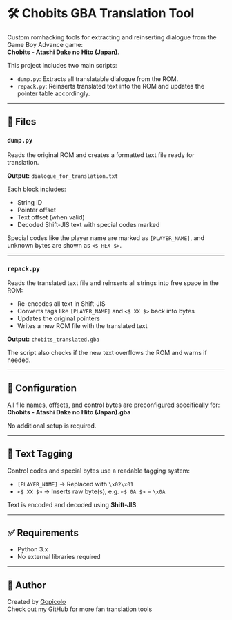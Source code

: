 # 🛠️ Chobits GBA Translation Tool

Custom romhacking tools for extracting and reinserting dialogue from the Game Boy Advance game:  
**Chobits - Atashi Dake no Hito (Japan)**.

This project includes two main scripts:
- `dump.py`: Extracts all translatable dialogue from the ROM.
- `repack.py`: Reinserts translated text into the ROM and updates the pointer table accordingly.

---

## 📂 Files

### `dump.py`
Reads the original ROM and creates a formatted text file ready for translation.

**Output:** `dialogue_for_translation.txt`

Each block includes:
- String ID
- Pointer offset
- Text offset (when valid)
- Decoded Shift-JIS text with special codes marked

Special codes like the player name are marked as `[PLAYER_NAME]`, and unknown bytes are shown as `<$ HEX $>`.

---

### `repack.py`
Reads the translated text file and reinserts all strings into free space in the ROM:
- Re-encodes all text in Shift-JIS
- Converts tags like `[PLAYER_NAME]` and `<$ XX $>` back into bytes
- Updates the original pointers
- Writes a new ROM file with the translated text

**Output:** `chobits_translated.gba`

The script also checks if the new text overflows the ROM and warns if needed.

---

## 🔧 Configuration

All file names, offsets, and control bytes are preconfigured specifically for:
**Chobits - Atashi Dake no Hito (Japan).gba**

No additional setup is required.

---

## 💬 Text Tagging

Control codes and special bytes use a readable tagging system:
- `[PLAYER_NAME]` → Replaced with `\x02\x01`
- `<$ XX $>` → Inserts raw byte(s), e.g. `<$ 0A $>` = `\x0A`

Text is encoded and decoded using **Shift-JIS**.

---

## ✅ Requirements

- Python 3.x
- No external libraries required

---

## 👤 Author

Created by [Gopicolo](https://github.com/gopicolo)  
Check out my GitHub for more fan translation tools
